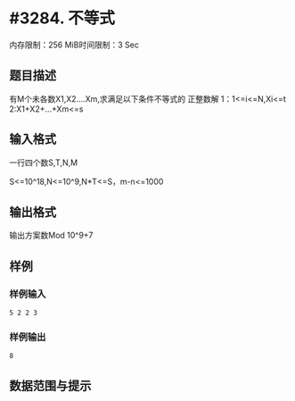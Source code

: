 # #3284. 不等式 

内存限制：256 MiB时间限制：3 Sec

## 题目描述

有M个未各数X1,X2....Xm,求满足以下条件不等式的
正整数解
1：1<=i<=N,Xi<=t
2:X1+X2+...+Xm<=s

## 输入格式

一行四个数S,T,N,M

S<=10^18,N<=10^9,N*T<=S，m-n<=1000

## 输出格式

输出方案数Mod 10^9+7

## 样例

### 样例输入

    
    5 2 2 3
    
    

### 样例输出

    
    8
    
    

## 数据范围与提示
